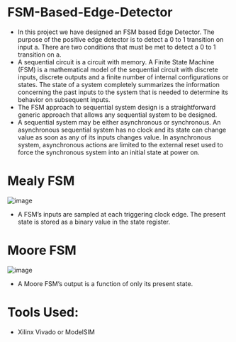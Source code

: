 # FSM-Based-Edge-Detector
- In this project we have designed an FSM based Edge Detector. The purpose of the positive edge detector is to detect a 0 to 1 transition on input a. There are two conditions that must be met to detect a 0 to 1 transition on a. 
- A sequential circuit is a circuit with memory. A Finite State Machine (FSM) is a mathematical model of the sequential circuit with discrete inputs, discrete outputs and a finite number of internal configurations or states. The state of a system completely summarizes the information concerning the past inputs to the system that is needed to determine its behavior on subsequent inputs.
- The FSM approach to sequential system design is a straightforward generic approach that allows any sequential system to be designed.
- A sequential system may be either asynchronous or synchronous. An asynchronous sequential system has no clock and its state can change value as soon as any of its inputs changes value. In asynchronous system, asynchronous actions are limited to the external reset used to force the synchronous system into an initial state at power on.
# Mealy FSM
![image](https://user-images.githubusercontent.com/99958597/230737744-dee0b495-c0c1-4a80-b37a-49bc589aaec5.png)
- A FSM’s inputs are sampled at each triggering clock edge. The present state is stored as a binary value in the state register.

# Moore FSM
![image](https://user-images.githubusercontent.com/99958597/230737841-dcd8cfa9-dc0d-407b-9107-ecff610b86ab.png)
- A Moore FSM’s output is a function of only its present state.

# Tools Used: 
- Xilinx Vivado or ModelSIM

 







